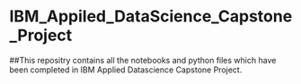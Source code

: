 # IBM_Appiled_DataScience_Capstone_Project

##This repositry contains all the notebooks and python files which have been completed in IBM Applied Datascience Capstone Project.
